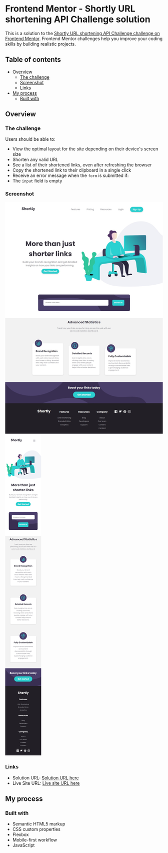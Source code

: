 # Frontend Mentor - Shortly URL shortening API Challenge solution

This is a solution to the [Shortly URL shortening API Challenge challenge on Frontend Mentor](https://www.frontendmentor.io/challenges/url-shortening-api-landing-page-2ce3ob-G). Frontend Mentor challenges help you improve your coding skills by building realistic projects. 

## Table of contents

- [Overview](#overview)
  - [The challenge](#the-challenge)
  - [Screenshot](#screenshot)
  - [Links](#links)
- [My process](#my-process)
  - [Built with](#built-with)

## Overview

### The challenge

Users should be able to:

- View the optimal layout for the site depending on their device's screen size
- Shorten any valid URL
- See a list of their shortened links, even after refreshing the browser
- Copy the shortened link to their clipboard in a single click
- Receive an error message when the `form` is submitted if:
 - The `input` field is empty

### Screenshot

![](./screenshot1.jpeg)
![](./screenshot2.png)


### Links

- Solution URL: [Solution URL here](https://github.com/kaiohnr/url-shortening-lading-page)
- Live Site URL: [Live site URL here](https://kaiohnr.github.io/url-shortening-lading-page/)

## My process

### Built with

- Semantic HTML5 markup
- CSS custom properties
- Flexbox
- Mobile-first workflow
- JavaScript
